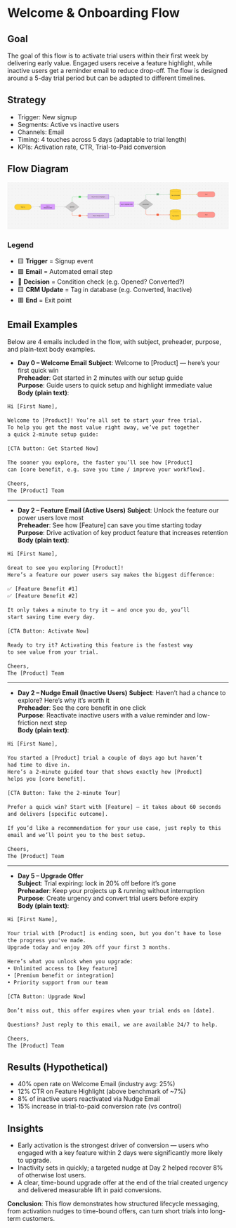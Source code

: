 # Welcome & Onboarding Flow

## Goal

The goal of this flow is to activate trial users within their first week by delivering early value. Engaged users receive a feature highlight, while inactive users get a reminder email to reduce drop-off. The flow is designed around a 5-day trial period but can be adapted to different timelines.

## Strategy

- Trigger: New signup
- Segments: Active vs inactive users
- Channels: Email
- Timing: 4 touches across 5 days (adaptable to trial length)
- KPIs: Activation rate, CTR, Trial-to-Paid conversion

## Flow Diagram

![Welcome Flow](diagram.png)

### Legend

- 🟨 **Trigger** = Signup event
- 🟪 **Email** = Automated email step
- 🔷 **Decision** = Condition check (e.g. Opened? Converted?)
- 🟨 **CRM Update** = Tag in database (e.g. Converted, Inactive)
- 🟥 **End** = Exit point

## Email Examples
Below are 4 emails included in the flow, with subject, preheader, purpose, and plain-text body examples.  

- **Day 0 – Welcome Email** 
  **Subject**: Welcome to [Product] — here’s your first quick win  
  **Preheader**: Get started in 2 minutes with our setup guide  
  **Purpose**: Guide users to quick setup and highlight immediate value  
  **Body (plain text)**:

```
Hi [First Name],

Welcome to [Product]! You’re all set to start your free trial.
To help you get the most value right away, we’ve put together
a quick 2-minute setup guide:

[CTA button: Get Started Now]

The sooner you explore, the faster you’ll see how [Product]
can [core benefit, e.g. save you time / improve your workflow].

Cheers,
The [Product] Team
```

<!-- ![Welcome Email Mockup](email-mockups/welcome.png) -->
---

- **Day 2 – Feature Email (Active Users)**
  **Subject**: Unlock the feature our power users love most  
  **Preheader**: See how [Feature] can save you time starting today  
  **Purpose**: Drive activation of key product feature that increases retention  
  **Body (plain text)**:

```
Hi [First Name],

Great to see you exploring [Product]!
Here’s a feature our power users say makes the biggest difference:

✅ [Feature Benefit #1]
✅ [Feature Benefit #2]

It only takes a minute to try it — and once you do, you’ll
start saving time every day.

[CTA Button: Activate Now]

Ready to try it? Activating this feature is the fastest way
to see value from your trial.

Cheers,
The [Product] Team
```
<!-- ![Feature Email Mockup](email-mockups/feature.png) -->
---

- **Day 2 – Nudge Email (Inactive Users)**
  **Subject**: Haven’t had a chance to explore? Here’s why it’s worth it  
  **Preheader**: See the core benefit in one click  
  **Purpose**: Reactivate inactive users with a value reminder and low-friction next step  
  **Body (plain text)**:

```
Hi [First Name],

You started a [Product] trial a couple of days ago but haven’t
had time to dive in.
Here’s a 2-minute guided tour that shows exactly how [Product]
helps you [core benefit].

[CTA Button: Take the 2-minute Tour]

Prefer a quick win? Start with [Feature] — it takes about 60 seconds
and delivers [specific outcome].

If you’d like a recommendation for your use case, just reply to this
email and we’ll point you to the best setup.

Cheers,
The [Product] Team
```
<!-- ![Nudge Email Mockup](email-mockups/nudge.png) -->
---

- **Day 5 – Upgrade Offer**  
  **Subject**: Trial expiring: lock in 20% off before it’s gone  
  **Preheader**: Keep your projects up & running without interruption  
  **Purpose**: Create urgency and convert trial users before expiry  
  **Body (plain text)**:
```
Hi [First Name],

Your trial with [Product] is ending soon, but you don’t have to lose 
the progress you've made. 
Upgrade today and enjoy 20% off your first 3 months.

Here’s what you unlock when you upgrade:
• Unlimited access to [key feature]  
• [Premium benefit or integration]  
• Priority support from our team  

[CTA Button: Upgrade Now]

Don’t miss out, this offer expires when your trial ends on [date].

Questions? Just reply to this email, we are available 24/7 to help.

Cheers,  
The [Product] Team
```
<!-- ![Upgrade Offer Mockup](email-mockups/upgrade.png) -->

## Results (Hypothetical)

- 40% open rate on Welcome Email (industry avg: 25%)  
- 12% CTR on Feature Highlight (above benchmark of ~7%)  
- 8% of inactive users reactivated via Nudge Email  
- 15% increase in trial-to-paid conversion rate (vs control)

## Insights

- Early activation is the strongest driver of conversion — users who engaged with a key feature within 2 days were significantly more likely to upgrade.  
- Inactivity sets in quickly; a targeted nudge at Day 2 helped recover 8% of otherwise lost users.  
- A clear, time-bound upgrade offer at the end of the trial created urgency and delivered measurable lift in paid conversions.  

**Conclusion**: This flow demonstrates how structured lifecycle messaging, from activation nudges to time-bound offers, can turn short trials into long-term customers.
